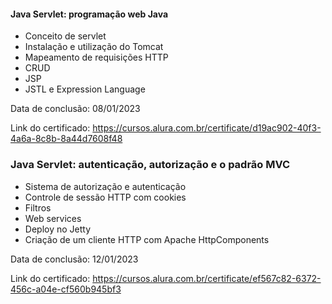 #### Java Servlet: programação web Java
- Conceito de servlet
- Instalação e utilização do Tomcat
- Mapeamento de requisições HTTP
- CRUD
- JSP
- JSTL e Expression Language

Data de conclusão: 08/01/2023

Link do certificado: https://cursos.alura.com.br/certificate/d19ac902-40f3-4a6a-8c8b-8a44d7608f48

### Java Servlet: autenticação, autorização e o padrão MVC
- Sistema de autorização e autenticação
- Controle de sessão HTTP com cookies
- Filtros
- Web services
- Deploy no Jetty
- Criação de um cliente HTTP com Apache HttpComponents

Data de conclusão: 12/01/2023

Link do certificado: https://cursos.alura.com.br/certificate/ef567c82-6372-456c-a04e-cf560b945bf3
